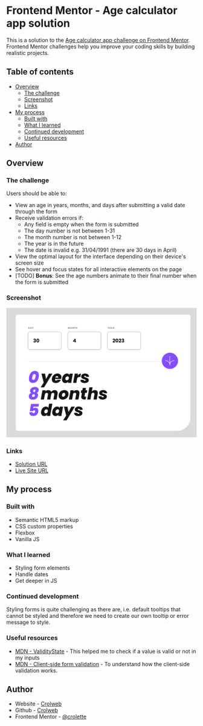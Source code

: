 # Frontend Mentor - Age calculator app solution

This is a solution to the [Age calculator app challenge on Frontend Mentor](https://www.frontendmentor.io/challenges/age-calculator-app-dF9DFFpj-Q). Frontend Mentor challenges help you improve your coding skills by building realistic projects.

## Table of contents

- [Overview](#overview)
  - [The challenge](#the-challenge)
  - [Screenshot](#screenshot)
  - [Links](#links)
- [My process](#my-process)
  - [Built with](#built-with)
  - [What I learned](#what-i-learned)
  - [Continued development](#continued-development)
  - [Useful resources](#useful-resources)
- [Author](#author)

## Overview

### The challenge

Users should be able to:

- View an age in years, months, and days after submitting a valid date through the form
- Receive validation errors if:
  - Any field is empty when the form is submitted
  - The day number is not between 1-31
  - The month number is not between 1-12
  - The year is in the future
  - The date is invalid e.g. 31/04/1991 (there are 30 days in April)
- View the optimal layout for the interface depending on their device's screen size
- See hover and focus states for all interactive elements on the page
- [TODO] **Bonus**: See the age numbers animate to their final number when the form is submitted

### Screenshot

![](./images/screenshot.png)

### Links

- [Solution URL](https://github.com/crolette/age-calculator)
- [Live Site URL](https://crolette.github.io/age-calculator/)

## My process

### Built with

- Semantic HTML5 markup
- CSS custom properties
- Flexbox
- Vanilla JS

### What I learned

- Styling form elements
- Handle dates
- Get deeper in JS

### Continued development

Styling forms is quite challenging as there are, i.e. default tooltips that cannot be styled and therefore we need to create our own tooltip or error message to style.

### Useful resources

- [MDN - ValidityState](https://developer.mozilla.org/en-US/docs/Web/API/ValidityState) - This helped me to check if a value is valid or not in my inputs
- [MDN - Client-side form validation](https://developer.mozilla.org/en-US/docs/Learn/Forms/Form_validation) - To understand how the client-side validation works.

## Author

- Website - [Crolweb](https://www.crolweb.be)
- Github - [Crolweb](https://github.com/crolette)
- Frontend Mentor - [@crolette](https://www.frontendmentor.io/profile/crolette)
